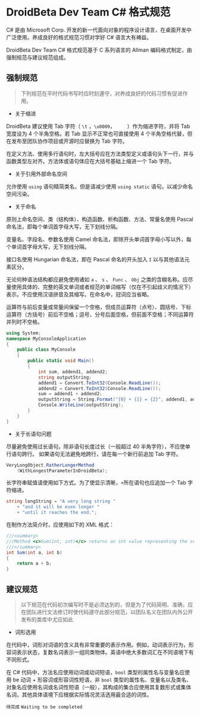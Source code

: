 # DroidBeta Dev Team C# 格式规范

C# 是由 Microsoft Corp. 开发的新一代面向对象的程序设计语言，在桌面开发中广泛使用。养成良好的格式规范习惯对学好 C# 语言大有裨益。

DroidBeta Dev Team C# 格式规范基于 C 系列语言的 Allman 编码格式制定，由强制规范与建议规范组成。

## 强制规范

> 下列规范在平时代码书写时应时刻遵守，对养成良好的代码习惯有促进作用。

* 关于缩进

DroidBeta 建议使用 Tab 字符（ `\t` ，`\u0009`， `	`）作为缩进字符，并将 Tab 宽度设为 4 个半角空格。若 Tab 显示不正常也可直接使用 4 个半角空格代替，但在发布至团队协作项目或开源时应替换为 Tab 字符。

在定义方法、使用多行语句时，左大括号应在方法类型定义或语句头下一行，并与函数类型左对齐。方法体或语句体应在大括号基础上缩进一个 Tab 字符。

* 关于引用外部命名空间

允许使用 `using` 语句精简类名，但是请减少使用 `using static` 语句，以减少命名空间污染。

* 关于命名

原则上命名空间、类（结构体）、构造函数、析构函数、方法、常量名使用 Pascal 命名法，即每个单词首字母大写，无下划线分隔。

变量名、字段名、参数名使用 Camel 命名法，即除开头单词首字母小写以外，每个单词首字母大写，无下划线分隔。

接口名使用 Hungarian 命名法，即在 Pascal 命名的开头加入 `I` 以与其他语法元素区分。

无论何种语法结构都应避免使用诸如 `a` 、 `s` 、 `Func` 、 `Obj` 之类的含糊名称。应尽量使用具体的、完整的英文单词或者规范的单词缩写（仅在不引起歧义的情况下）表示。不应使用汉语拼音及其缩写。在命名中，冠词应当省略。

运算符与前后变量或常量间保留一个空格，但成员运算符（点号）、圆括号、下标运算符（方括号）前后不空格；逗号、分号后面空格，但前面不空格；不同运算符并列时不空格。

```csharp
using System;
namespace MyConsoleApplication
{
	public class MyConsole
	{
		public static void Main()
		{
			int sum, addend1, addend2;
			string outputString;
			addend1 = Convert.ToInt32(Console.ReadLine());
			addend2 = Convert.ToInt32(Console.ReadLine());
			sum = addend1 + addend2;
			outputString = String.Format("{0} + {1} = {2}", addend1, addend2, sum);
			Console.WriteLine(outputString);
		}
	}
}
```

* 关于长语句问题

尽量避免使用过长语句。除非语句长度过长（一般超过 40 半角字符），不应使单行语句跨行。
如果语句无法避免地跨行，请在每一个新行前追加 Tab 字符。

```csharp
VeryLongObject.RatherLongerMethod
	(WithLongestParameterInDroidBeta);
```

长字符串赋值请使用如下方式。为了使显示清晰，`+`所在语句也应追加一个 Tab 字符缩进。

```csharp
string longString = "A very long string "
	+ "and it will be even longer "
	+ "until it reaches the end.";
```

在制作方法简介时，应使用如下的 XML 格式：

```csharp
///<summary>
///Method <c>Sum(int, int)</c> returns an int value representing the sum of both input numbers.
///</summary>
int Sum(int a, int b)
{
	return a + b;
}
```

## 建议规范

> 以下规范在代码初次编写时不是必须达到的，但是为了代码简明、准确，应在团队进行文法修订时使代码遵守此部分规范，以团队名义在团队内外公开发布的类库中尤应如此

* 词形选用

在代码中，词形对词语的含义具有非常重要的表示作用。例如，动词表示行为，形容词表示状态，复数名词表示一组同类物体。英语中绝大多数词汇在不同语境下有不同形式。

在 C# 代码中，方法名应使用动词或动词短语，`bool` 类型的属性名与变量名应使用 be 动词 + 形容词或形容词性短语，非 `bool` 类型的属性名、变量名以及类名、对象名应使用名词或名词性短语（一般），其构成的集合应使用其复数形式或集体名词，其他具体语境下应根据实际情况灵活选用最合适的词性。

`待完成` `Waiting to be completed`

